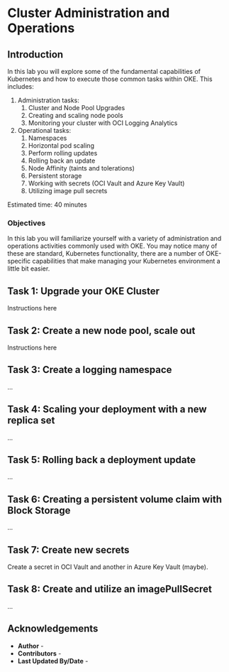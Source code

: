 # Cluster Administration and Operations

## Introduction

In this lab you will explore some of the fundamental capabilities of Kubernetes and how to execute those common tasks within OKE. This includes:

1. Administration tasks: 
    1. Cluster and Node Pool Upgrades
    2. Creating and scaling node pools
    3. Monitoring your cluster with OCI Logging Analytics
2. Operational tasks:
    1. Namespaces
    2. Horizontal pod scaling
    3. Perform rolling updates
    4. Rolling back an update
    5. Node Affinity (taints and tolerations)
    6. Persistent storage
    7. Working with secrets (OCI Vault and Azure Key Vault)
    8. Utilizing image pull secrets

Estimated time: 40 minutes

### Objectives

In this lab you will familiarize yourself with a variety of administration and operations activities commonly used with OKE. You may notice many of these are standard, Kubernetes functionality, there are a number of OKE-specific capabilities that make managing your Kubernetes environment a little bit easier.

## Task 1: Upgrade your OKE Cluster

Instructions here

## Task 2: Create a new node pool, scale out

Instructions here

## Task 3: Create a logging namespace

...

## Task 4: Scaling your deployment with a new replica set

...

## Task 5: Rolling back a deployment update

...

## Task 6: Creating a persistent volume claim with Block Storage

...

## Task 7: Create new secrets

Create a secret in OCI Vault and another in Azure Key Vault (maybe).

## Task 8: Create and utilize an imagePullSecret

...


## Acknowledgements

* **Author** - 
* **Contributors** -
* **Last Updated By/Date** - 